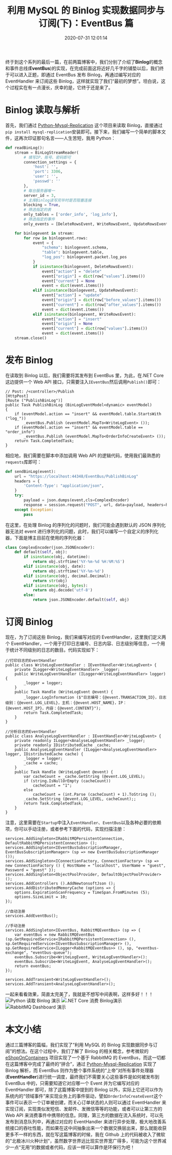 ﻿---
abbrlink: 3424138425
categories:
- 数据存储
copyright: true
date: 2020-07-31 12:01:14
description: 这篇博客总结了关于利用MySQL的Binlog实现数据同步与订阅的过程。通过Python-Mysql-Replication项目读取Binlog并解析，然后将其发布到EventBus中，在.NET
  Core中提供Web API接口实现发布功能。针对不同事件编写对应的EventHandler来订阅这些Binlog，实现事件驱动。介绍了自定义序列化器解决JSON序列化问题，以及注册EventHandler和EventBus的步骤。最终实现了数据同步与订阅的想法，展示了Python读取Binlog、.NET
  Core消费Binlog和RabbitMQ Dashboard的效果。整个过程中，通过Binlog和EventBus实现了事件系统的统一调度，简化了事件处理流程，提高系统接口的吞吐性能。
slug: 3424138425
tags:
- Binlog
- RabbitMQ
- MySQL
title: 利用 MySQL 的 Binlog 实现数据同步与订阅(下)：EventBus 篇
toc: true
---

终于到这个系列的最后一篇，在前两篇博客中，我们分别了介绍了**Binlog**的概念和事件总线(**EventBus**)的实现，在完成前面这将近好几千字的铺垫以后，我们终于可以进入正题，即通过 EventBus 发布 Binlog，再通过编写对应的 EventHandler 来订阅这些 Binlog，这样就实现了我们“最初的梦想”。坦白说，这个过程实在有一点漫长，庆幸的是，它终于还是来了。

# Binlog 读取与解析
首先，我们通过 [Python-Mysql-Replication](https://github.com/noplay/python-mysql-replication) 这个项目来读取 Binlog，直接通过`pip install mysql-replication`安装即可。接下来，我们编写一个简单的脚本文件，这再次印证那句名言——人生苦短，我用 Python：
``` Python
def readBinLog():
    stream = BinLogStreamReader(
        # 填写IP、账号、密码即可
        connection_settings = {
            'host': '',
            'port': 3306, 
            'user': '', 
            'passwd': ''
        },
        # 每台服务器唯一
        server_id = 3, 
        # 主库Binlog读写完毕时是否阻塞连接
        blocking = True, 
        # 筛选指定的表
        only_tables = ['order_info', 'log_info'], 
        # 筛选指定的事件
        only_events = [DeleteRowsEvent, WriteRowsEvent, UpdateRowsEvent]) 

    for binlogevent in stream:
        for row in binlogevent.rows:
            event = {
                "schema": binlogevent.schema,
                "table": binlogevent.table,
                "log_pos": binlogevent.packet.log_pos
            }
            if isinstance(binlogevent, DeleteRowsEvent):
                event["action"] = "delete"
                event["origin"] = dict(row["values"].items())
                event["current"] = None
                event = dict(event.items())
            elif isinstance(binlogevent, UpdateRowsEvent):
                event["action"] = "update"
                event["origin"] = dict(row["before_values"].items())
                event["current"] = dict(row["after_values"].items())
                event = dict(event.items())
            elif isinstance(binlogevent, WriteRowsEvent):
                event["action"] = "insert"
                event["origin"] = None
                event["current"] = dict(row["values"].items())
                event = dict(event.items())
    stream.close()
```

# 发布 Binlog
在读取到 Binlog 以后，我们需要将其发布到 EventBus 里，为此，在.NET Core 这边提供一个 Web API 接口，只需要注入`IEventBus`然后调用`Publish()`即可：
``` CSharp
// Post: /<controller>/Publish
[HttpPost]
[Route ("PublishBinLog")]
public Task PublishBinLog (BinLogEventModel<dynamic> eventModel) 
{
    if (eventModel.action == "insert" && eventModel.table.StartsWith ("log_"))
        _eventBus.Publish (eventModel.MapTo<WriteLogEvent> ());
    if (eventModel.action == "insert" && eventModel.table == "order_info")
        _eventBus.Publish (eventModel.MapTo<OrderInfoCreateEvent> ());
    return Task.CompletedTask;
}
```
相应地，我们需要在脚本中添加调用 Web API 的逻辑代码，使用我们最熟悉的`requests`库即可：
```  Python
def sendBinLog(event):
    url = "https://localhost:44348/EventBus/PublishBinLog"
    headers = {
        'Content-Type': "application/json",
    }
    try:
        payload = json.dumps(event,cls=ComplexEncoder)
        response = session.request("POST", url, data=payload, headers=headers, verify=False)
    except Exception:
        pass
```
在这里，在处理 Binlog 的序列化的问题时，我们可能会遇到默认的 JSON 序列化器无法对 event 进行序列化的问题，此时，我们可以编写一个自定义的序列化器，下面是博主目前在使用的序列化器：
```Python
class ComplexEncoder(json.JSONEncoder):
    def default(self, obj):
        if isinstance(obj, datetime):
            return obj.strftime('%Y-%m-%d %H:%M:%S')
        elif isinstance(obj, date):
            return obj.strftime('%Y-%m-%d')
        elif isinstance(obj, decimal.Decimal):
            return str(obj)
        elif isinstance(obj, bytes):
            return obj.decode('utf-8')  
        else:
            return json.JSONEncoder.default(self, obj)
```

# 订阅 Binlog
现在，为了订阅这些 Binlog，我们来编写对应的 EventHandler，这里我们定义两个 EventHandler，一个用于打印日志编号、日志内容、日志级别等信息，一个用于统计不同级别的日志的数目。代码实现如下：
``` CSharp
//打印日志的EventHandler
public class WriteLogEventHandler : IEventHandler<WriteLogEvent> {
    private ILogger<WriteLogEventHandler> _logger;
    public WriteLogEventHandler (ILogger<WriteLogEventHandler> logger) {
        _logger = logger;
    }
    public Task Handle (WriteLogEvent @event) {
        _logger.LogInformation ($"日志编号：{@event.TRANSACTION_ID}，日志级别：{@event.LOG_LEVEL}，主机：{@event.HOST_NAME}，IP：{@event.HOST_IP}，内容：{@event.CONTENT}");
        return Task.CompletedTask;
    }
}

//分析日志的EventHandler
public class AnalyseLogEventHandler : IEventHandler<WriteLogEvent> {
    private readonly ILogger<AnalyseLogEventHandler> _logger;
    private readonly IDistributedCache _cache;
    public AnalyseLogEventHandler (ILogger<AnalyseLogEventHandler> logger, IDistributedCache cache) {
        _logger = logger;
        _cache = cache;
    }
    public Task Handle (WriteLogEvent @event) {
        var cacheCount = _cache.GetString (@event.LOG_LEVEL);
        if (string.IsNullOrEmpty (cacheCount))
            cacheCount = "1";
        else
            cacheCount = (int.Parse (cacheCount) + 1).ToString ();
        _cache.SetString (@event.LOG_LEVEL, cacheCount);;
        return Task.CompletedTask;
    }
}
```
注意，这里需要在`Startup`中注入`EventHandler`、`EventBus`以及各种必要的依赖项，你可以手动注册，或者参考下面的代码，实现扫描注册：
``` CSharp
services.AddSingleton<IRabbitMQPersistentConnection, DefaultRabbitMQPersistentConnection> ();
services.AddSingleton<IEventBusSubscriptionManager, EventBusSubscriptionManager> (sp => new EventBusSubscriptionManager ());
services.AddSingleton<IConnectionFactory, ConnectionFactory> (sp => new ConnectionFactory () { HostName = "localhost", UserName = "guest", Password = "guest" });
services.AddSingleton<ObjectPoolProvider, DefaultObjectPoolProvider> ();
services.AddControllers ().AddNewtonsoftJson ();
services.AddDistributedMemoryCache (options => {
    options.ExpirationScanFrequency = TimeSpan.FromMinutes (5);
    options.SizeLimit = 10;
});

//自动注册
services.AddEventBus();

//手动注册
services.AddSingleton<IEventBus, RabbitMQEventBus> (sp => {
    var eventBus = new RabbitMQEventBus (sp.GetRequiredService<IRabbitMQPersistentConnection> (), sp.GetRequiredService<IEventBusSubscriptionManager> (), sp.GetRequiredService<ILogger<RabbitMQEventBus>> (), sp, "eventbus-exchange", "eventbus-queue");
    eventBus.Subscribe<WriteLogEvent, WriteLogEventHandler>():
    eventBus.Subscribe<WriteLogEvent, AnalyseLogEventHandler>();
    return eventBus;
});

services.AddTransient<WriteLogEventHandler>();
services.AddTransient<AnalyseLogEventHandler>();

```
一起来看看效果，简直太完美了，我就是不想写中间表啊，这样多好！！！
![Python 读取 Binlog 演示](https://i.loli.net/2020/07/31/PRjfiYpWNqHxI7Z.gif)
![.NET Core 消费 Binlog演示](https://i.loli.net/2020/07/31/yVZgIn9NifpxTXa.gif)
![RabbitMQ Dashboard 演示](https://i.loli.net/2020/07/31/iMX5PFCoak7VDv9.png)

# 本文小结
通过三篇博客的篇幅，我们实现了“利用 MySQL 的 Binlog 实现数据同步与订阅”的想法。在这个过程中，我们了解了 Binlog 的相关概念，参考微软的 [eShopOnContainers](https://github.com/dotnet-architecture/eShopOnContainers) 项目实现了一个基于 RabbitMQ 的 EventBus，而这一切都在这篇博客中完成了最终的“拼合”，通过 [Python-Mysql-Replication](https://github.com/noplay/python-mysql-replication) 实现了 Binlog 解析，而 EventBus 则作为整个事件系统的“上帝”对所有事件处理器(**EventHandler**)进行统一调度，最终我们不需要关心这些事件是如何被发布到 EventBus 中的，只需要知道它对应哪一个 Event 并为它编写对应的 EventHandler 即可，除了这篇博客中提到的 Binlog 以外，实际上它还可以作为系统内的“领域事件”来实现业务上的事件驱动，譬如`OrderInfoCreateEvent`这个事件可以表示一个订单被创建，而关心订单状态的人则可以通过 EventHandler 来实现订阅，实现类似发短信、发邮件、发微信等等的功能，或者可以让第三方的 Web API 来消费事件中携带的信息。同理，第三方的数据在流入系统时，可以先发布到消息队列中，再通过对应的 EventHandler 来进行异步处理，极大地改善系统接口的吞吐性能，而如果在这中间抽象出来一个数据交换层出来，那么就能收获更多不一样的东西，就在写这篇博客的时候，我在 Github 上的代码被收入了微软的"北极冰川火种计划"，虽然数字世界远比现实世界宽广得多，可能为这个世界减少一点“无用”的数据或者代码，应该一样可以算作是环保行为吧！
